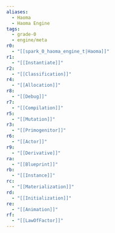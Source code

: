 ```yaml
---
aliases:
  - Haoma
  - Haoma Engine
tags:
  - grade-0
  - engine/meta
r0:
  - "[[spark_0_haoma_engine_t|Haoma]]"
r1:
  - "[[Instantiate]]"
r2:
  - "[[Classification]]"
r4:
  - "[[Allocation]]"
r8:
  - "[[Debug]]"
r7:
  - "[[Compilation]]"
r5:
  - "[[Mutation]]"
r3:
  - "[[Primogenitor]]"
r6:
  - "[[Actor]]"
r9:
  - "[[Derivative]]"
ra:
  - "[[Blueprint]]"
rb:
  - "[[Instance]]"
rc:
  - "[[Materialization]]"
rd:
  - "[[Initialization]]"
re:
  - "[[Animation]]"
rf:
  - "[[LawOfFactor]]"
---
```

